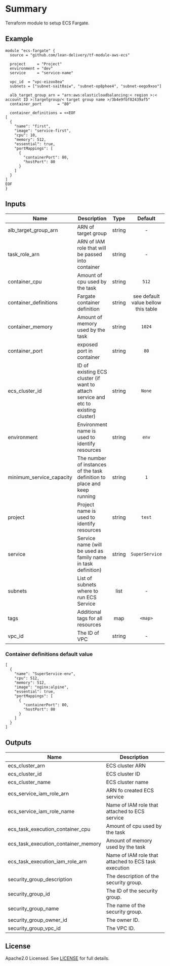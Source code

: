 # Summary

Terraform module to setup ECS Fargate.

## Example

```HCL
module "ecs-fargate" {
  source = "github.com/lean-delivery/tf-module-aws-ecs"

  project     = "Project"
  environment = "dev"
  service     = "service-name"

  vpc_id  = "vpc-eizox8ea"
  subnets = ["subnet-sait0aiw", "subnet-op8phee4", "subnet-eego9xoo"]

  alb_target_group_arn = "arn:aws:elasticloadbalancing:< region >:< account ID >:targetgroup/< target group name >/3b4e9fbf82439af5"
  container_port       = "80"

  container_definitions = <<EOF
[
  {
    "name": "first",
    "image": "service-first",
    "cpu": 10,
    "memory": 512,
    "essential": true,
    "portMappings": [
      {
        "containerPort": 80,
        "hostPort": 80
      }
    ]
  }
]
EOF
}
```

## Inputs

| Name | Description | Type | Default | Required |
|------|-------------|:----:|:-----:|:-----:|
| alb\_target\_group\_arn | ARN of target group | string | - | yes |
| task\_role\_arn | ARN of IAM role that will be passed into container | string | - | no |
| container\_cpu | Amount of cpu used by the task | string | `512` | no |
| container\_definitions | Fargate container definition | string | see default value bellow this table | no |
| container\_memory | Amount of memory used by the task | string | `1024` | no |
| container\_port | exposed port in container | string | `80` | no |
| ecs\_cluster\_id | ID of existing ECS cluster (if want to attach service and etc to existing cluster) | string | `None` | no |
| environment | Environment name is used to identify resources | string | `env` | no |
| minimum\_service\_capacity | The number of instances of the task definition to place and keep running | string | `1` | no |
| project | Project name is used to identify resources | string | `test` | no |
| service | Service name (will be used as family name in task definition) | string | `SuperService` | no |
| subnets | List of subnets where to run ECS Service | list | - | yes |
| tags | Additional tags for all resources | map | `<map>` | no |
| vpc\_id | The ID of VPC | string | - | yes |

### Container definitions default value

```HCL
[
  {
    "name": "SuperService-env",
    "cpu": 512,
    "memory": 512,
    "image": "nginx:alpine",
    "essential": true,
    "portMappings": [
      {
        "containerPort": 80,
        "hostPort": 80
      }
    ]
  }
]
```

## Outputs

| Name | Description |
|------|-------------|
| ecs\_cluster\_arn | ECS cluster ARN |
| ecs\_cluster\_id | ECS cluster ID |
| ecs\_cluster\_name | ECS cluster name |
| ecs\_service\_iam\_role\_arn | ARN fo created ECS service |
| ecs\_service\_iam\_role\_name | Name of IAM role that attached to ECS service |
| ecs\_task\_execution\_container\_cpu | Amount of cpu used by the task |
| ecs\_task\_execution\_container\_memory | Amount of memory used by the task |
| ecs\_task\_execution\_iam\_role\_arn | Name of IAM role that attached to ECS task execution |
| security\_group\_description | The description of the security group. |
| security\_group\_id | The ID of the security group. |
| security\_group\_name | The name of the security group. |
| security\_group\_owner\_id | The owner ID. |
| security\_group\_vpc\_id | The VPC ID. |

## License

Apache2.0 Licensed. See [LICENSE](https://github.com/lean-delivery/tf-module-aws-ecs/tree/master/LICENSE) for full details.